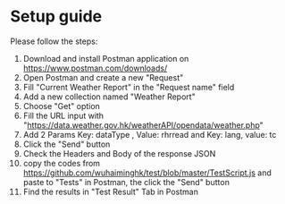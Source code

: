 # Setup guide
Please follow the steps: 
1. Download and install Postman application on https://www.postman.com/downloads/
2. Open Postman and create a new "Request"
3. Fill "Current Weather Report" in the "Request name" field 
4. Add a new collection named "Weather Report"
5. Choose "Get" option
6. Fill the URL input with "https://data.weather.gov.hk/weatherAPI/opendata/weather.php"
7. Add 2 Params Key: dataType , Value: rhrread and Key: lang, value: tc
8. Click the "Send" button
9. Check the Headers and Body of the response JSON
10. copy the codes from https://github.com/wuhaiminghk/test/blob/master/TestScript.js and paste to "Tests" in Postman, the click the "Send" button
11. Find the results in "Test Result" Tab in Postman
